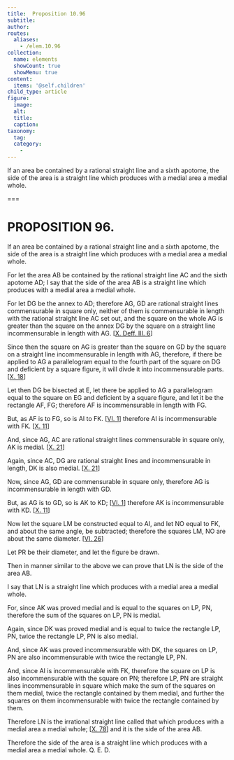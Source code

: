 ```yaml
---
title:  Proposition 10.96
subtitle: 
author:
routes:
  aliases:
    - /elem.10.96
collection:
  name: elements
  showCount: true
  showMenu: true
content:
  items: '@self.children'
child_type: article
figure:
  image:
  alt:
  title:
  caption:
taxonomy:
  tag:
  category:
    - 
---
```


<p><hi rend="ital">If an area be contained by a rational straight line and a sixth apotome, the <quote>side</quote>
 of the area is a straight line which produces with a medial area a medial whole</hi>. </p>

===

<h1>PROPOSITION 96.</h1>
<p><span class="ital">If an area be contained by a rational straight line and a sixth apotome, the <quote>side</quote>
 of the area is a straight line which produces with a medial area a medial whole</span>. </p>

<p>For let the area <span class="ital">AB</span> be contained by the rational straight line <span class="ital">AC</span> and the sixth apotome <span class="ital">AD</span>; I say that the <quote>side</quote>
 of the area <span class="ital">AB</span> is a straight line which produces with a medial area a medial whole. 
      </p>

<p>For let <span class="ital">DG</span> be the annex to <span class="ital">AD</span>; therefore <span class="ital">AG</span>, <span class="ital">GD</span> are rational straight lines commensurable in square only, neither of them is commensurable in length with the rational straight line <span class="ital">AC</span> set out, and the square on the whole <span class="ital">AG</span> is greater than the square on the annex <span class="ital">DG</span> by the square on a straight line incommensurable in length with <span class="ital">AG</span>. [<a href="/elem.10.def.3.6">X. Deff. III. 6</a>] </p>

<p>Since then the square on <span class="ital">AG</span> is greater than the square on <span class="ital">GD</span> by the square on a straight line incommensurable in length with <span class="ital">AG</span>, therefore, if there be applied to <span class="ital">AG</span> a parallelogram equal to the fourth part of the square on <span class="ital">DG</span> and deficient by a square figure, it will divde it into incommensurable parts. [<a href="/elem.10.18">X. 18</a>] </p>

<p>Let then <span class="ital">DG</span> be bisected at <span class="ital">E</span>, let there be applied to <span class="ital">AG</span> a parallelogram equal to the square <pb n="210"/>on <span class="ital">EG</span> and deficient by a square figure, and let it be the rectangle <span class="ital">AF</span>, <span class="ital">FG</span>; therefore <span class="ital">AF</span> is incommensurable in length with <span class="ital">FG</span>. </p>

<p>But, as <span class="ital">AF</span> is to <span class="ital">FG</span>, so is <span class="ital">AI</span> to <span class="ital">FK</span>. [<a href="/elem.6.1">VI. 1</a>] therefore <span class="ital">AI</span> is incommensurable with <span class="ital">FK</span>. [<a href="/elem.10.11">X. 11</a>] </p>

<p>And, since <span class="ital">AG</span>, <span class="ital">AC</span> are rational straight lines commensurable in square only, <span class="ital">AK</span> is medial. [<a href="/elem.10.21">X. 21</a>] </p>

<p>Again, since <span class="ital">AC</span>, <span class="ital">DG</span> are rational straight lines and incommensurable in length, <span class="ital">DK</span> is also medial. [<a href="/elem.10.21">X. 21</a>] </p>

<p>Now, since <span class="ital">AG</span>, <span class="ital">GD</span> are commensurable in square only, therefore <span class="ital">AG</span> is incommensurable in length with <span class="ital">GD</span>. </p>

<p>But, as <span class="ital">AG</span> is to <span class="ital">GD</span>, so is <span class="ital">AK</span> to <span class="ital">KD</span>; [<a href="/elem.6.1">VI. 1</a>] therefore <span class="ital">AK</span> is incommensurable with <span class="ital">KD</span>. [<a href="/elem.10.11">X. 11</a>] </p>

<p>Now let the square <span class="ital">LM</span> be constructed equal to <span class="ital">AI</span>, and let <span class="ital">NO</span> equal to <span class="ital">FK</span>, and about the same angle, be subtracted; therefore the squares <span class="ital">LM</span>, <span class="ital">NO</span> are about the same diameter. [<a href="/elem.6.26">VI. 26</a>] </p>

<p>Let <span class="ital">PR</span> be their diameter, and let the figure be drawn. </p>

<p>Then in manner similar to the above we can prove that <span class="ital">LN</span> is the <quote>side</quote>
 of the area <span class="ital">AB</span>. </p>

<p>I say that <span class="ital">LN</span> is a straight line which produces with a medial area a medial whole. </p>

<p>For, since <span class="ital">AK</span> was proved medial and is equal to the squares on <span class="ital">LP</span>, <span class="ital">PN</span>, therefore the sum of the squares on <span class="ital">LP</span>, <span class="ital">PN</span> is medial. </p>

<p>Again, since <span class="ital">DK</span> was proved medial and is equal to twice the rectangle <span class="ital">LP</span>, <span class="ital">PN</span>, twice the rectangle <span class="ital">LP</span>, <span class="ital">PN</span> is also medial. </p>

<p>And, since <span class="ital">AK</span> was proved incommensurable with <span class="ital">DK</span>, the squares on <span class="ital">LP</span>, <span class="ital">PN</span> are also incommensurable with twice the rectangle <span class="ital">LP</span>, <span class="ital">PN</span>. </p>

<p>And, since <span class="ital">AI</span> is incommensurable with <span class="ital">FK</span>, therefore the square on <span class="ital">LP</span> is also incommensurable with the square on <span class="ital">PN</span>; <pb n="211"/>therefore <span class="ital">LP</span>, <span class="ital">PN</span> are straight lines incommensurable in square which make the sum of the squares on them medial, twice the rectangle contained by them medial, and further the squares on them incommensurable with twice the rectangle contained by them. </p>

<p>Therefore <span class="ital">LN</span> is the irrational straight line called that which produces with a medial area a medial whole; [<a href="/elem.10.78">X. 78</a>] and it is the <quote>side</quote>
 of the area <span class="ital">AB.</span>
      </p>

<p>Therefore the <quote>side</quote>
 of the area is a straight line which produces with a medial area a medial whole. Q. E. D.</p>
